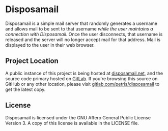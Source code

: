 # Disposamail

Disposamail is a simple mail server that randomly generates a username and allows mail to be sent to that username _while the user maintains a connection with Disposamail_. Once the user disconnects, that username is released and the server will no longer accept mail for that address. Mail is displayed to the user in their web browser.

## Project Location

A public instance of this project is being hosted at [disposamail.net](http://disposamail.net/), and the source code primary hosted on [GitLab](https://gitlab.com/petris/disposamail). If you're browsing this source on GitHub or any other location, please visit [gitlab.com/petris/disposamail](https://gitlab.com/petris/disposamail) to get the latest copy.


## License

Disposamail is licensed under the GNU Affero General Public License Version 3. A copy of this license is available in the LICENSE file.
